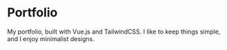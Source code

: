 # Portfolio

My portfolio, built with Vue.js and TailwindCSS. I like to keep things simple, and I enjoy minimalist designs.